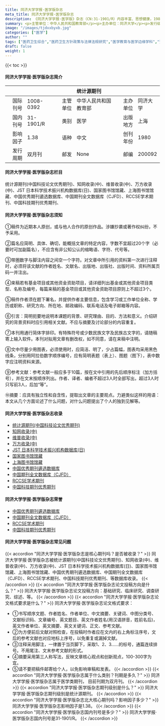 ```yaml
---
title: 同济大学学报·医学版杂志
meta_title: 同济大学学报·医学版杂志
description: 《同济大学学报·医学版》杂志（CN:31-1901/R）内容丰富、思想健康，1980年创刊，目前以双月刊形式发行，刊物对外积极扩大宣传，致力于提高杂志质量与影响。自创刊以来，始终秉持“反映医学科学研究成果，促进医学学术交流”的办刊宗旨，致力于报道医学领域的前沿动态和重要成果。本刊坚持以学术质量为核心，注重编辑出版工作，竭力为广大读者提供优质的学术资源。 本刊主要刊登基础医学、临床医学、预防医学、康复医学、药学和护理学等方面的原创性研究论文、综述和述评。旨在为医学研究者提供一个展示研究成果、交流学术思想的平台，促进医学科学的发展。《同济大学学报·医学版》拥有一支高水平的编辑队伍，严格执行同行评审制度，确保发表的论文具有较高的学术质量。同时，本刊采用现代化的出版手段，保证论文的快速出版和传播。此外，本刊还被国内外多家重要数据库收录，为广大读者提供了便捷的查阅渠道。 在新时代背景下，我国医学事业正面临着前所未有的发展机遇。《同济大学学报·医学版》将继续秉承“反映医学科学研究成果，促进医学学术交流”的办刊宗旨，为推动我国医学事业的发展贡献力量。我们期待与广大医学研究者携手共进，共创美好未来。
summary: <p>主管单位：中华人民共和国教育部</p><p>主办单位：同济大学</p><p>发行级别：统计源期刊</p><p>发行周期：双月刊</p>
image: "/images/tjdxxbyxb.jpg"
categories: ["医学"]
author: ""
tags: ["医药卫生综合","医药卫生方针政策与法律法规研究","医学教育与医学边缘学科","预防医学与卫生学","中医学","中药学","中西医结合","基础医学","临床医学","感染性疾病及传染病","心血管系统疾病","呼吸系统疾病","消化系统疾病","内分泌腺及全身性疾病","外科学","泌尿科学","妇产科学","儿科学","神经病学","精神病学","肿瘤学","眼科与耳鼻咽喉科","口腔科学","皮肤病与性病","特种医学","急救医学","军事医学与卫生","药学","生物医学工程",]
draft: false
weight: 1
---
```


{{< toc >}}

#### 同济大学学报·医学版杂志简介
|               |                               |               | 统计源期刊        |               |                           |
| ------------: | :---------------------------- | ------------: | :---------------------------- | ------------: | :------------------------ |
| 国际刊号      | 1008-0392   | 主管单位      | 中华人民共和国教育部     | 主办单位      | 同济大学     |
| 国内刊号      | 31-1901/R        | 类别          | 医学       | 出版地方      | 上海           |
| 影响因子      | 1.38        | 语种          | 中文             | 创刊年份      | 1980    |
| 发行周期      | 双月刊    | 邮发          | None              | 邮编          | 200092      |

#### 同济大学学报·医学版杂志栏目
<span>统计源期刊(中国科技论文优秀期刊)</span>、<span>知网收录(中)</span>、<span>维普收录(中)</span>、<span>万方收录(中)</span>、<span>JST 日本科学技术振兴机构数据库(日)</span>、<span>国家图书馆馆藏</span>、<span>上海图书馆馆藏</span>、<span>中国优秀期刊遴选数据库</span>、<span>中国期刊全文数据库（CJFD）</span>、<span>RCCSE学术期刊</span>、<span>中国科技期刊优秀期刊</span>、

#### 同济大学学报·医学版杂志须知
<p><p>
	①稿件为近期本人原创，或与他人合作的原创作品。涉嫌抄袭或著作权纠纷，不予采用。
</p><p>
	②篇名应简明、具体、确切，能概括文章的特定内容，字数不宜超过20个字（必要时可加副篇名），不应含有非公知公认的缩略语、字符、代号等。
</p><p>
	③带圈数字与脚注内容之间空一个字符。对文章中所引用的资料第一次进行注释时，必须将该文献的作者姓名、文献名、出版地、出版社、出版时间、资料所属页码一并注出。
</p><p>
	④来稿若有基金项目或其他资金资助项目，请详细列出基金或其他资金项目类型、名称及编号，每篇来稿的基金项目或其他资金资助项目原则上不超过3个。
</p><p>
	⑤稿件作者须在题下署名，并提供作者主要信息，包含学习或工作单位全称、学历或职称、研究方向、所在地、邮政编码、联系电话及电子邮箱等内容。
</p><p>
	⑥引言：简明扼要地说明本课题的背景、研究理由、目的、方法和意义。介绍研究的背景资料时应引用相关文献。不应与摘要及讨论部分的内容重复。
</p><p>
	⑦本刊用通行简体字排印。有特殊符号或少数民族文字及民族古文字的，请随稿寄上输入软件。本刊对拟用文章有删改权，如不同意，请在来稿中注明。
</p><p>
	⑧文中尽量少用图表，必须使用时，应简洁、明了，少占篇幅，图表均采用黑色线条，分别用阿拉伯数字顺序编号，应有简明表题（表上）、图题（图下），表中数字应注明资料来源。
</p><p>
	⑨参考文献：参考文献一般应多于10篇，按在文中引用的先后顺序标注（加方括号），并在文末按顺序列出。作者、译者、编者不超过3人时全部写出，超过3人时只写前3人，后加“等”。
</p><p>
	⑩摘要：应具有独立性和自含性，提取出文章的主要观点。力避类似这样的用语：本文从几个方面论述了什么问题，对什么问题提出了个人的独到见解等。
</p></p>


#### 同济大学学报·医学版杂志收录
<ul>
    <li class="inline-block">
        <a class="bg-theme-light hover:bg-primary dark:bg-darkmode-theme-light dark:hover:bg-darkmode-primary dark:hover:text-dark m-1 block rounded px-3 py-1 hover:text-white" href="#同济大学学报·医学版杂志收录">
        统计源期刊(中国科技论文优秀期刊)
        </a>
    </li>
    <li class="inline-block">
        <a class="bg-theme-light hover:bg-primary dark:bg-darkmode-theme-light dark:hover:bg-darkmode-primary dark:hover:text-dark m-1 block rounded px-3 py-1 hover:text-white" href="#同济大学学报·医学版杂志收录">
        知网收录(中)
        </a>
    </li>
    <li class="inline-block">
        <a class="bg-theme-light hover:bg-primary dark:bg-darkmode-theme-light dark:hover:bg-darkmode-primary dark:hover:text-dark m-1 block rounded px-3 py-1 hover:text-white" href="#同济大学学报·医学版杂志收录">
        维普收录(中)
        </a>
    </li>
    <li class="inline-block">
        <a class="bg-theme-light hover:bg-primary dark:bg-darkmode-theme-light dark:hover:bg-darkmode-primary dark:hover:text-dark m-1 block rounded px-3 py-1 hover:text-white" href="#同济大学学报·医学版杂志收录">
        万方收录(中)
        </a>
    </li>
    <li class="inline-block">
        <a class="bg-theme-light hover:bg-primary dark:bg-darkmode-theme-light dark:hover:bg-darkmode-primary dark:hover:text-dark m-1 block rounded px-3 py-1 hover:text-white" href="#同济大学学报·医学版杂志收录">
        JST 日本科学技术振兴机构数据库(日)
        </a>
    </li>
    <li class="inline-block">
        <a class="bg-theme-light hover:bg-primary dark:bg-darkmode-theme-light dark:hover:bg-darkmode-primary dark:hover:text-dark m-1 block rounded px-3 py-1 hover:text-white" href="#同济大学学报·医学版杂志收录">
        国家图书馆馆藏
        </a>
    </li>
    <li class="inline-block">
        <a class="bg-theme-light hover:bg-primary dark:bg-darkmode-theme-light dark:hover:bg-darkmode-primary dark:hover:text-dark m-1 block rounded px-3 py-1 hover:text-white" href="#同济大学学报·医学版杂志收录">
        上海图书馆馆藏
        </a>
    </li>
    <li class="inline-block">
        <a class="bg-theme-light hover:bg-primary dark:bg-darkmode-theme-light dark:hover:bg-darkmode-primary dark:hover:text-dark m-1 block rounded px-3 py-1 hover:text-white" href="#同济大学学报·医学版杂志收录">
        中国优秀期刊遴选数据库
        </a>
    </li>
    <li class="inline-block">
        <a class="bg-theme-light hover:bg-primary dark:bg-darkmode-theme-light dark:hover:bg-darkmode-primary dark:hover:text-dark m-1 block rounded px-3 py-1 hover:text-white" href="#同济大学学报·医学版杂志收录">
        中国期刊全文数据库（CJFD）
        </a>
    </li>
    <li class="inline-block">
        <a class="bg-theme-light hover:bg-primary dark:bg-darkmode-theme-light dark:hover:bg-darkmode-primary dark:hover:text-dark m-1 block rounded px-3 py-1 hover:text-white" href="#同济大学学报·医学版杂志收录">
        RCCSE学术期刊
        </a>
    </li>
    <li class="inline-block">
        <a class="bg-theme-light hover:bg-primary dark:bg-darkmode-theme-light dark:hover:bg-darkmode-primary dark:hover:text-dark m-1 block rounded px-3 py-1 hover:text-white" href="#同济大学学报·医学版杂志收录">
        中国科技期刊优秀期刊
        </a>
    </li>
</ul>



#### 同济大学学报·医学版杂志荣誉
<ul>
    <li class="inline-block">
        <a class="bg-theme-light hover:bg-primary dark:bg-darkmode-theme-light dark:hover:bg-darkmode-primary dark:hover:text-dark m-1 block rounded px-3 py-1 hover:text-white" href="#同济大学学报·医学版杂志荣誉">
        中国优秀期刊遴选数据库
        </a>
    </li>
    <li class="inline-block">
        <a class="bg-theme-light hover:bg-primary dark:bg-darkmode-theme-light dark:hover:bg-darkmode-primary dark:hover:text-dark m-1 block rounded px-3 py-1 hover:text-white" href="#同济大学学报·医学版杂志荣誉">
        中国期刊全文数据库（CJFD）
        </a>
    </li>
    <li class="inline-block">
        <a class="bg-theme-light hover:bg-primary dark:bg-darkmode-theme-light dark:hover:bg-darkmode-primary dark:hover:text-dark m-1 block rounded px-3 py-1 hover:text-white" href="#同济大学学报·医学版杂志荣誉">
        RCCSE学术期刊
        </a>
    </li>
    <li class="inline-block">
        <a class="bg-theme-light hover:bg-primary dark:bg-darkmode-theme-light dark:hover:bg-darkmode-primary dark:hover:text-dark m-1 block rounded px-3 py-1 hover:text-white" href="#同济大学学报·医学版杂志荣誉">
        中国科技期刊优秀期刊
        </a>
    </li>
</ul>












#### 同济大学学报·医学版杂志常见问题
{{< accordion "同济大学学报·医学版杂志是核心期刊吗？是否被收录？" >}}
同济大学学报·医学版杂志被统计源期刊(中国科技论文优秀期刊)、知网收录(中)、维普收录(中)、万方收录(中)、JST 日本科学技术振兴机构数据库(日)、国家图书馆馆藏、上海图书馆馆藏、中国优秀期刊遴选数据库、中国期刊全文数据库（CJFD）、RCCSE学术期刊、中国科技期刊优秀期刊、等数据库收录。
{{< /accordion >}}
{{< accordion "同济大学学报·医学版杂志论文投稿方向是什么？" >}}
同济大学学报·医学版杂志论文投稿方向：基础研究、临床研究、调查研究、综述、等。
{{< /accordion >}}
{{< accordion "同济大学学报·医学版杂志论文格式要求是什么？" >}}
同济大学学报·医学版杂志论文格式要求：
- ①书写顺序文题、作者姓名、作者单位、中文摘要、关键词、中图分类号、文献标识码、文章编号、英文题目、英文作者姓名(用汉语拼音，姓前名后)，英文作者单位、英文摘要、英文关键词、正文、参考文献。
- ②为方便前后文献对照检查，在投稿时作者应在文内的右上角标注序号，文后的参考文献也对应地标上序号，以免重复或漏掉文献。
- ③注释采用脚注，一律置于当页脚下，采取1、2、3……的标号，通篇连续排号。不用尾注、文末参考文献的形式。
- ④摘要采用第三人称写法，反映文章核心观点和创新观点，100-300字为宜。
- ⑤请不要把稿件邮寄给个人，以免影响审稿和发表。
{{< /accordion >}}
{{< accordion "同济大学学报·医学版杂志属于什么类别？刊期是多久？" >}}
同济大学学报·医学版杂志属于医学类期刊， 目前刊期为双月刊。
{{< /accordion >}}
{{< accordion "同济大学学报·医学版杂志期刊级别是什么？" >}}
同济大学学报·医学版杂志期刊级别是统计源期刊。
{{< /accordion >}}
{{< accordion "同济大学学报·医学版杂志北大核心期刊吗？影响因子多少？" >}}
同济大学学报·医学版杂志影响因子是1.38。
{{< /accordion >}}
{{< accordion "同济大学学报·医学版杂志国内刊号是多少？" >}}
同济大学学报·医学版杂志国内刊号是31-1901/R。
{{< /accordion >}}